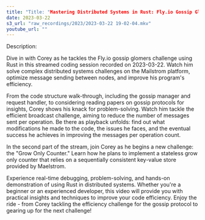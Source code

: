```yaml
---
title: "Title: "Mastering Distributed Systems in Rust: Fly.io Gossip Glomers Challenge - Live Coding"
date: 2023-03-22
s3_url: "raw_recordings/2023/2023-03-22 19-02-04.mkv"
youtube_url: ""
---
```


Description:

Dive in with Corey as he tackles the Fly.io gossip glomers challenge using Rust in this streamed coding session recorded on 2023-03-22. Watch him solve complex distributed systems challenges on the Mailstrom platform, optimize message sending between nodes, and improve his program's efficiency.

From the code structure walk-through, including the gossip manager and request handler, to considering reading papers on gossip protocols for insights, Corey shows his knack for problem-solving. Watch him tackle the efficient broadcast challenge, aiming to reduce the number of messages sent per operation. Be there as playback unfolds: find out what modifications he made to the code, the issues he faces, and the eventual success he achieves in improving the messages per operation count.

In the second part of the stream, join Corey as he begins a new challenge: the "Grow Only Counter." Learn how he plans to implement a stateless grow only counter that relies on a sequentially consistent key-value store provided by Maelstrom.

Experience real-time debugging, problem-solving, and hands-on demonstration of using Rust in distributed systems. Whether you're a beginner or an experienced developer, this video will provide you with practical insights and techniques to improve your code efficiency. Enjoy the ride - from Corey tackling the efficiency challenge for the gossip protocol to gearing up for the next challenge!
